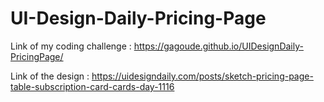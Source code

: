 # UI-Design-Daily-Pricing-Page

Link of my coding challenge : https://gagoude.github.io/UIDesignDaily-PricingPage/

Link of the design : https://uidesigndaily.com/posts/sketch-pricing-page-table-subscription-card-cards-day-1116
